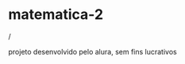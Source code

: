 # matematica-2




<title>flashcard</title>
</heat>
<body>
<main>
     <section id="conteiner">
<article class="cartao">/

<article>
<section>
</main>
</footer>
<p>projeto desenvolvido pelo alura, sem fins lucrativos
<footer>


